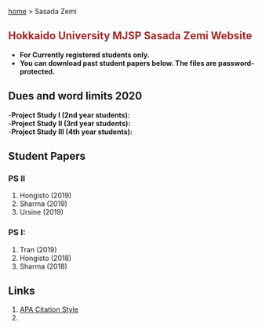 [home](https://hirosasada.github.io/) > Sasada Zemi  
## <font color="BROWN">Hokkaido University MJSP Sasada Zemi Website</font>
- **For Currently registered students only.**  
- **You can download past student papers below. The files are password-protected.**  

## Dues and word limits 2020  
-**Project Study I   (2nd year students):**  
-**Project Study II  (3rd year students):**  
-**Project Study III (4th year students):**  

## Student Papers  
### PS II
1. Hongisto (2019)     
2. Sharma (2019)   
3. Ursine (2019)  
### PS I:
1. Tran (2019)  
2. Hongisto (2018)     
3. Sharma (2018) 

## Links   
1. [APA Citation Style](https://www.citationmachine.net/apa/cite-a-book)  
2. 
